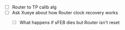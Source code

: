 - [ ] Router to TP calib alg
- [ ] Ask Xueye about how Router clock recovery works
  - [ ] What happens if sFEB dies but Router isn't reset
  
